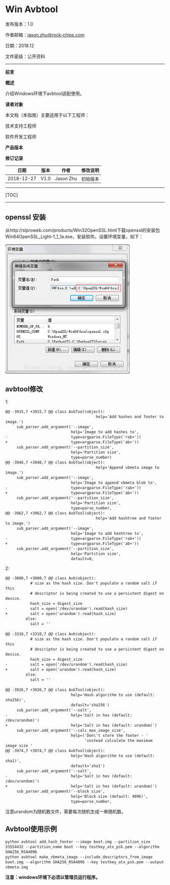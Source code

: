 # Win Avbtool

发布版本：1.0

作者邮箱：jason.zhu@rock-chips.com

日期：2018.12

文件密级：公开资料

------

**前言**

**概述**

介绍Windows环境下avbtool适配使用。

**读者对象**

本文档（本指南）主要适用于以下工程师：

技术支持工程师

软件开发工程师

**产品版本**

**修订记录**

| **日期**   | **版本** | **作者**  | **修改说明** |
| ---------- | -------- | --------- | ------------ |
| 2018-12-27 | V1.0     | Jason Zhu | 初始版本     |

------

[TOC]

------

## openssl 安装

从http://slproweb.com/products/Win32OpenSSL.html下载openssl的安装包Win64OpenSSL_Light-1_1_1a.exe，安装软件。设置环境变量，如下：

![openssl](image/openssl.png)

## avbtool修改

1:

```
@@ -3915,7 +3915,7 @@ class AvbTool(object):
                                        help='Add hashes and footer to image.')
     sub_parser.add_argument('--image',
                             help='Image to add hashes to',
-                            type=argparse.FileType('rab+'))
+                            type=argparse.FileType('ab+'))
     sub_parser.add_argument('--partition_size',
                             help='Partition size',
                             type=parse_number)
@@ -3948,7 +3948,7 @@ class AvbTool(object):
                                        help='Append vbmeta image to image.')
     sub_parser.add_argument('--image',
                             help='Image to append vbmeta blob to',
-                            type=argparse.FileType('rab+'))
+                            type=argparse.FileType('ab+'))
     sub_parser.add_argument('--partition_size',
                             help='Partition size',
                             type=parse_number,
@@ -3962,7 +3962,7 @@ class AvbTool(object):
                                        help='Add hashtree and footer to image.')
     sub_parser.add_argument('--image',
                             help='Image to add hashtree to',
-                            type=argparse.FileType('rab+'))
+                            type=argparse.FileType('ab+'))
     sub_parser.add_argument('--partition_size',
                             help='Partition size',
                             default=0,
```

2:

```
@@ -3080,7 +3080,7 @@ class Avb(object):
           # size as the hash size. Don't populate a random salt if this
           # descriptor is being created to use a persistent digest on device.
           hash_size = digest_size
-          salt = open('/dev/urandom').read(hash_size)
+          salt = open('urandom').read(hash_size)
         else:
           salt = ''

@@ -3310,7 +3310,7 @@ class Avb(object):
           # size as the hash size. Don't populate a random salt if this
           # descriptor is being created to use a persistent digest on device.
           hash_size = digest_size
-          salt = open('/dev/urandom').read(hash_size)
+          salt = open('urandom').read(hash_size)
         else:
           salt = ''

@@ -3926,7 +3926,7 @@ class AvbTool(object):
                             help='Hash algorithm to use (default: sha256)',
                             default='sha256')
     sub_parser.add_argument('--salt',
-                            help='Salt in hex (default: /dev/urandom)')
+                            help='Salt in hex (default: urandom)')
     sub_parser.add_argument('--calc_max_image_size',
                             help=('Don\'t store the footer - '
                                   'instead calculate the maximum image size '
@@ -3974,7 +3974,7 @@ class AvbTool(object):
                             help='Hash algorithm to use (default: sha1)',
                             default='sha1')
     sub_parser.add_argument('--salt',
-                            help='Salt in hex (default: /dev/urandom)')
+                            help='Salt in hex (default: urandom)')
     sub_parser.add_argument('--block_size',
                             help='Block size (default: 4096)',
                             type=parse_number,

```

注意urandom为随机数文件，需要每次随机生成一串随机数。

## Avbtool使用示例

```
python avbtool add_hash_footer --image boot.img --partition_size 33554432 --partition_name boot --key testkey_atx_psk.pem --algorithm SHA256_RSA4096
python avbtool make_vbmeta_image --include_descriptors_from_image boot.img --algorithm SHA256_RSA4096 --key testkey_atx_psk.pem --output vbmeta.img
```

**注意：windows环境下必须以管理员运行程序。**